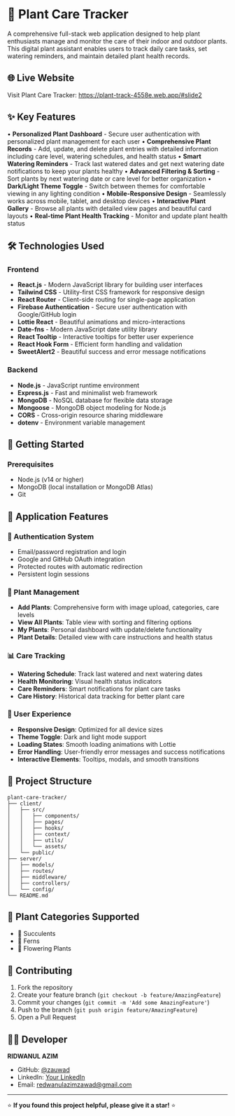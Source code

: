 # 🌱 Plant Care Tracker

A comprehensive full-stack web application designed to help plant enthusiasts manage and monitor the care of their indoor and outdoor plants. This digital plant assistant enables users to track daily care tasks, set watering reminders, and maintain detailed plant health records.

## 🌐 Live Website
Visit Plant Care Tracker: https://plant-track-4558e.web.app/#slide2

## ✨ Key Features

• **Personalized Plant Dashboard** - Secure user authentication with personalized plant management for each user
• **Comprehensive Plant Records** - Add, update, and delete plant entries with detailed information including care level, watering schedules, and health status
• **Smart Watering Reminders** - Track last watered dates and get next watering date notifications to keep your plants healthy
• **Advanced Filtering & Sorting** - Sort plants by next watering date or care level for better organization
• **Dark/Light Theme Toggle** - Switch between themes for comfortable viewing in any lighting condition
• **Mobile-Responsive Design** - Seamlessly works across mobile, tablet, and desktop devices
• **Interactive Plant Gallery** - Browse all plants with detailed view pages and beautiful card layouts
• **Real-time Plant Health Tracking** - Monitor and update plant health status 

## 🛠️ Technologies Used

### Frontend
- **React.js** - Modern JavaScript library for building user interfaces
- **Tailwind CSS** - Utility-first CSS framework for responsive design
- **React Router** - Client-side routing for single-page application
- **Firebase Authentication** - Secure user authentication with Google/GitHub login
- **Lottie React** - Beautiful animations and micro-interactions
- **Date-fns** - Modern JavaScript date utility library
- **React Tooltip** - Interactive tooltips for better user experience
- **React Hook Form** - Efficient form handling and validation
- **SweetAlert2** - Beautiful success and error message notifications

### Backend
- **Node.js** - JavaScript runtime environment
- **Express.js** - Fast and minimalist web framework
- **MongoDB** - NoSQL database for flexible data storage
- **Mongoose** - MongoDB object modeling for Node.js
- **CORS** - Cross-origin resource sharing middleware
- **dotenv** - Environment variable management

## 🚀 Getting Started

### Prerequisites
- Node.js (v14 or higher)
- MongoDB (local installation or MongoDB Atlas)
- Git



## 📱 Application Features

### 🔐 Authentication System
- Email/password registration and login
- Google and GitHub OAuth integration
- Protected routes with automatic redirection
- Persistent login sessions

### 🌿 Plant Management
- **Add Plants**: Comprehensive form with image upload, categories, care levels
- **View All Plants**: Table view with sorting and filtering options
- **My Plants**: Personal dashboard with update/delete functionality
- **Plant Details**: Detailed view with care instructions and health status

### 📊 Care Tracking
- **Watering Schedule**: Track last watered and next watering dates
- **Health Monitoring**: Visual health status indicators
- **Care Reminders**: Smart notifications for plant care tasks
- **Care History**: Historical data tracking for better plant care

### 🎨 User Experience
- **Responsive Design**: Optimized for all device sizes
- **Theme Toggle**: Dark and light mode support
- **Loading States**: Smooth loading animations with Lottie
- **Error Handling**: User-friendly error messages and success notifications
- **Interactive Elements**: Tooltips, modals, and smooth transitions

## 📂 Project Structure

```
plant-care-tracker/
├── client/
│   ├── src/
│   │   ├── components/
│   │   ├── pages/
│   │   ├── hooks/
│   │   ├── context/
│   │   ├── utils/
│   │   └── assets/
│   └── public/
├── server/
│   ├── models/
│   ├── routes/
│   ├── middleware/
│   ├── controllers/
│   └── config/
└── README.md
```

## 🌟 Plant Categories Supported
- 🌵 Succulents
- 🌿 Ferns
- 🌺 Flowering Plants

## 🤝 Contributing

1. Fork the repository
2. Create your feature branch (`git checkout -b feature/AmazingFeature`)
3. Commit your changes (`git commit -m 'Add some AmazingFeature'`)
4. Push to the branch (`git push origin feature/AmazingFeature`)
5. Open a Pull Request


## 👨‍💻 Developer

**RIDWANUL AZIM**
- GitHub: [@zauwad](https://github.com/zauwad)
- LinkedIn: [Your LinkedIn](https://www.linkedin.com/in/ridwanul-azim-zawad-513272184/)
- Email: redwanulazimzawad@gmail.com
---

⭐ **If you found this project helpful, please give it a star!** ⭐
